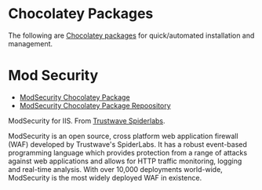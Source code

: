 # Chocolatey Packages

The following are [Chocolatey packages](https://chocolatey.org) for quick/automated installation and management.

# Mod Security

 - [ModSecurity Chocolatey Package](https://chocolatey.org/packages/modsecurity/2.9.1)
 - [ModSecurity Chocolatey Package Repoository](https://github.com/truemed/choco-packages/tree/master/modsecurity)

ModSecurity for IIS. From [Trustwave Spiderlabs](https://github.com/SpiderLabs/ModSecurity). 

ModSecurity is an open source, cross platform web application firewall (WAF) developed by Trustwave's SpiderLabs. It has a robust event-based programming language which provides protection from a range of attacks against web applications and allows for HTTP traffic monitoring, logging and real-time analysis. With over 10,000 deployments world-wide, ModSecurity is the most widely deployed WAF in existence.

